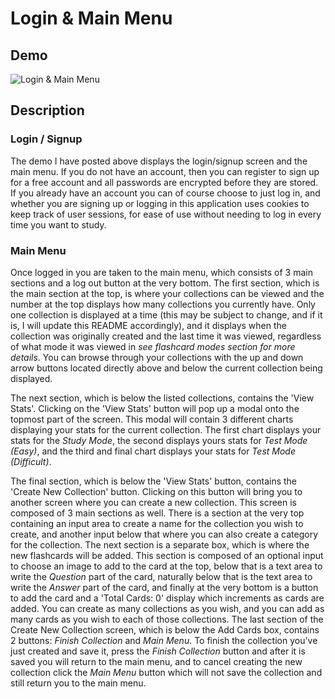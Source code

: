 # Login & Main Menu

## Demo
![Login & Main Menu](/Documentation/FlashFire-Login-MainMenu.gif)

## Description
### Login / Signup
The demo I have posted above displays the login/signup screen and the main menu. If you do not have an account, then you can register to sign up for a free account and all passwords are encrypted before they are stored. If you already have an account you can of course choose to just log in, and whether you are signing up or logging in this application uses cookies to keep track of user sessions, for ease of use without needing to log in every time you want to study.

### Main Menu
Once logged in you are taken to the main menu, which consists of 3 main sections and a log out button at the very bottom. The first section, which is the main section at the top, is where your collections can be viewed and the number at the top displays how many collections you currently have. Only one collection is displayed at a time (this may be subject to change, and if it is, I will update this README accordingly), and it displays when the collection was originally created and the last time it was viewed, regardless of what mode it was viewed in *see flashcard modes section for more details*. You can browse through your collections with the up and down arrow buttons located directly above and below the current collection being displayed.

The next section, which is below the listed collections, contains the 'View <name-of-collection> Stats'. Clicking on the 'View <name-of-collection> Stats' button will pop up a modal onto the topmost part of the screen. This modal will contain 3 different charts displaying your stats for the current collection. The first chart displays your stats for the *Study Mode*, the second displays yours stats for *Test Mode (Easy)*, and the third and final chart displays your stats for *Test Mode (Difficult)*.

The final section, which is below the 'View <name-of-collectioni> Stats' button, contains the 'Create New Collection' button. Clicking on this button will bring you to another screen where you can create a new collection. This screen is composed of 3 main sections as well. There is a section at the very top containing an input area to create a name for the collection you wish to create, and another input below that where you can also create a category for the collection. The next section is a separate box, which is where the new flashcards will be added. This section is composed of an optional input to choose an image to add to the card at the top, below that is a text area to write the *Question* part of the card, naturally below that is the text area to write the *Answer* part of the card, and finally at the very bottom is a button to add the card and a 'Total Cards: 0' display which increments as cards are added. You can create as many collections as you wish, and you can add as many cards as you wish to each of those collections. The last section of the Create New Collection screen, which is below the Add Cards box, contains 2 buttons: *Finish Collection* and *Main Menu*. To finish the collection you've just created and save it, press the *Finish Collection* button and after it is saved you will return to the main menu, and to cancel creating the new collection click the *Main Menu* button which will not save the collection and still return you to the main menu.